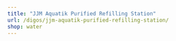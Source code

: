 ```yaml
---
title: "JJM Aquatik Purified Refilling Station"
url: /digos/jjm-aquatik-purified-refilling-station/
shop: water
---
```

